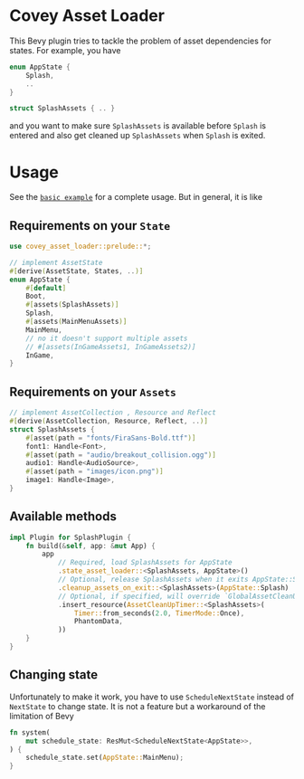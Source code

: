 # Covey Asset Loader

This Bevy plugin tries to tackle the problem of asset dependencies for states. For example, you have
```rs
enum AppState {
    Splash,
    ..
}

struct SplashAssets { .. }
```
and you want to make sure `SplashAssets` is available before `Splash` is entered and also get cleaned up `SplashAssets` when `Splash` is exited.

# Usage
See the [`basic example`](/examples/basic.rs) for a complete usage. But in general, it is like

## Requirements on your `State`
```rs
use covey_asset_loader::prelude::*; 

// implement AssetState
#[derive(AssetState, States, ..)]
enum AppState {     
    #[default]                 
    Boot,
    #[assets(SplashAssets)]
    Splash,
    #[assets(MainMenuAssets)]
    MainMenu,
    // no it doesn't support multiple assets
    // #[assets(InGameAssets1, InGameAssets2)]
    InGame,
}
```

## Requirements on your `Assets`
```rs
// implement AssetCollection , Resource and Reflect
#[derive(AssetCollection, Resource, Reflect, ..)]
struct SplashAssets {
    #[asset(path = "fonts/FiraSans-Bold.ttf")]
    font1: Handle<Font>,
    #[asset(path = "audio/breakout_collision.ogg")]
    audio1: Handle<AudioSource>,
    #[asset(path = "images/icon.png")]
    image1: Handle<Image>,
}
```

## Available methods
```rs
impl Plugin for SplashPlugin { 
    fn build(&self, app: &mut App) {
        app
            // Required, load SplashAssets for AppState
            .state_asset_loader::<SplashAssets, AppState>()
            // Optional, release SplashAssets when it exits AppState::Splash after `GlobalAssetCleanUpTimer` has finished, default is 5 seconds.
            .cleanup_assets_on_exit::<SplashAssets>(AppState::Splash)
            // Optional, if specified, will override `GlobalAssetCleanUpTimer` for this specific Resrouce, in this case, SplashAssets will be released after 2 seconds.
            .insert_resource(AssetCleanUpTimer::<SplashAssets>(
                Timer::from_seconds(2.0, TimerMode::Once),
                PhantomData,
            ))
    }
}
```

## Changing state

Unfortunately to make it work, you have to use `ScheduleNextState` instead of `NextState` to change state. It is not a feature but a workaround of the limitation of Bevy

```rs
fn system(
    mut schedule_state: ResMut<ScheduleNextState<AppState>>,
) {
    schedule_state.set(AppState::MainMenu);
}
```
